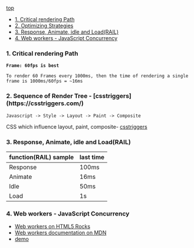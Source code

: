 [top](#top)

- [1. Critical rendering Path](#Critical-rendering-Path)
- [2. Optimizing Strategies](#Optimizing)
- [3. Response, Animate, idle and Load(RAIL)](#RAIL)
- [4. Web workers - JavaScript Concurrency](#Web-workers)

<h3 id="Critical-rendering-Path">1. Critical rendering Path</h3>

**`Frame: 60fps is best`**

`To render 60 Frames every 1000ms, then the time of rendering a single frame is 1000ms/60fps = ~16ms`

<h3 id="Critical-rendering-Path">2. Sequence of Render Tree - [csstriggers](https://csstriggers.com/)</h3>

`Javascript -> Style -> Layout -> Paint -> Composite`

CSS which influence layout, paint, composite-  [csstriggers](https://csstriggers.com/)

<h3 id="RAIL">3. Response, Animate, idle and Load(RAIL)</h3>

function(RAIL) sample|last time
---|---
Response|100ms
Animate|16ms
Idle|50ms
Load|1s

<h3 id="Web-workers">4. Web workers - JavaScript Concurrency</h3>

- [Web workers on HTML5 Rocks](https://www.html5rocks.com/en/tutorials/workers/basics/)
- [Web workers documentation on MDN](https://developer.mozilla.org/en-US/docs/Web/API/Web_Workers_API/Using_web_workers)
- [demo](https://github.com/udacity/web-workers-demo)

